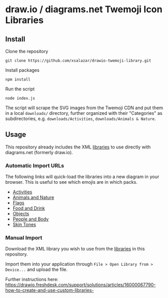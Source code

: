 # draw.io / diagrams.net Twemoji Icon Libraries

## Install

Clone the repository

```shell
git clone https://github.com/xsalazar/drawio-twemoji-library.git
```

Install packages

```shell
npm install
```

Run the script

```shell
node index.js
```

The script will scrape the SVG images from the Twemoji CDN and put them in a local `downloads/` directory, further organized with their "Categories" as subdirectories, e.g. `downloads/Activities`, `downloads/Animals & Nature`.

## Usage

This repository already includes the XML [libraries](./libraries) to use directly with diagrams.net (formerly draw.io).

### Automatic Import URLs

The following links will quick-load the libraries into a new diagram in your browser. This is useful to see which emojis are in which packs.

- [Activities](https://app.diagrams.net/?splash=0&clibs=Uhttps%3A%2F%2Fraw.githubusercontent.com%2Fxsalazar%2Fdrawio-twemoji-library%2Fmain%2Flibraries%2FActivities.xml)
- [Animals and Nature](https://app.diagrams.net/?splash=0&clibs=Uhttps%3A%2F%2Fraw.githubusercontent.com%2Fxsalazar%2Fdrawio-twemoji-library%2Fmain%2Flibraries%2FAnimals%2520and%2520Nature.xml)
- [Flags](https://app.diagrams.net/?splash=0&clibs=Uhttps%3A%2F%2Fraw.githubusercontent.com%2Fxsalazar%2Fdrawio-twemoji-library%2Fmain%2Flibraries%2FFlags.xml)
- [Food and Drink](https://app.diagrams.net/?splash=0&clibs=Uhttps%3A%2F%2Fraw.githubusercontent.com%2Fxsalazar%2Fdrawio-twemoji-library%2Fmain%2Flibraries%2FFood%2520and%2520Drink.xml)
- [Objects](https://app.diagrams.net/?splash=0&clibs=Uhttps%3A%2F%2Fraw.githubusercontent.com%2Fxsalazar%2Fdrawio-twemoji-library%2Fmain%2Flibraries%2FObjects.xml)
- [People and Body](https://app.diagrams.net/?splash=0&clibs=Uhttps%3A%2F%2Fraw.githubusercontent.com%2Fxsalazar%2Fdrawio-twemoji-library%2Fmain%2Flibraries%2FPeople%2520and%2520Body.xml)
- [Skin Tones](https://app.diagrams.net/?splash=0&clibs=Uhttps%3A%2F%2Fraw.githubusercontent.com%2Fxsalazar%2Fdrawio-twemoji-library%2Fmain%2Flibraries%2FSkin%2520Tones.xml)

### Manual Import

Download the XML library you wish to use from the [libraries](./libraries) in this repository.

Import them into your application through `File > Open Library from > Device...` and upload the file.

Further instructions here: https://drawio.freshdesk.com/support/solutions/articles/16000067790-how-to-create-and-use-custom-libraries-
